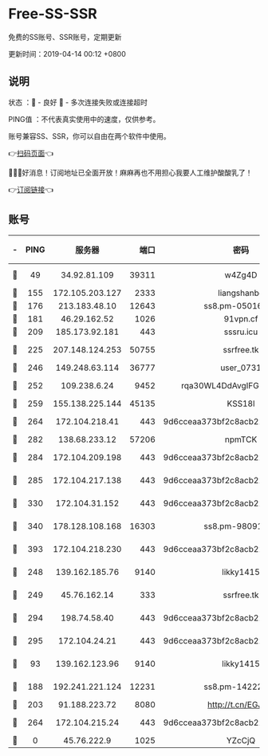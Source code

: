 # Free-SS-SSR

免费的SS账号、SSR账号，定期更新

更新时间：2019-04-14 00:12 +0800

## 说明

状态     ：🙂 - 良好 🙁 - 多次连接失败或连接超时

PING值   ：不代表真实使用中的速度，仅供参考。

账号兼容SS、SSR，你可以自由在两个软件中使用。

👉[扫码页面](https://liesauer.github.io/Free-SS-SSR/)👈

🎉🎉🎉好消息！订阅地址已全面开放！麻麻再也不用担心我要人工维护酸酸乳了！

👉[订阅链接](https://www.liesauer.net/yogurt/subscribe?ACCESS_TOKEN=DAYxR3mMaZAsaqUb)👈

## 账号

|-|PING|服务器|端口|密码|加密方式|区域|
|:----:|:----:|:-----:|-----:|:----:|:----:|:----:|
|🙂|49|34.92.81.109|39311|w4Zg4D|chacha20-ietf|US|
|🙂|155|172.105.203.127|2333|liangshanbo|chacha20|JP|
|🙂|176|213.183.48.10|12643|ss8.pm-05016472|rc4-md5|RU|
|🙂|181|46.29.162.52|1026|91vpn.cf|rc4-md5|RU|
|🙂|209|185.173.92.181|443|sssru.icu|rc4-md5|RU|
|🙂|225|207.148.124.253|50755|ssrfree.tk|aes-256-cfb|SG|
|🙂|246|149.248.63.114|36777|user_0731|chacha20|CA|
|🙂|252|109.238.6.24|9452|rqa30WL4DdAvgIFG6Fs3znzTa|aes-256-cfb|FR|
|🙂|259|155.138.225.144|45135|KSS18l|rc4-md5|US|
|🙂|264|172.104.218.41|443|9d6cceaa373bf2c8acb22e60b6a58be6|aes-256-cfb|US|
|🙂|282|138.68.233.12|57206|npmTCK|rc4-md5|US|
|🙂|284|172.104.209.198|443|9d6cceaa373bf2c8acb22e60b6a58be6|aes-256-cfb|US|
|🙂|285|172.104.217.138|443|9d6cceaa373bf2c8acb22e60b6a58be6|aes-256-cfb|US|
|🙂|330|172.104.31.152|443|9d6cceaa373bf2c8acb22e60b6a58be6|aes-256-cfb|US|
|🙂|340|178.128.108.168|16303|ss8.pm-98091873|aes-256-cfb|SG|
|🙂|393|172.104.218.230|443|9d6cceaa373bf2c8acb22e60b6a58be6|aes-256-cfb|US|
|🙂|248|139.162.185.76|9140|likky1415|aes-256-cfb|DE|
|🙂|249|45.76.162.14|333|ssrfree.tk|aes-256-cfb|SG|
|🙂|294|198.74.58.40|443|9d6cceaa373bf2c8acb22e60b6a58be6|aes-256-cfb|US|
|🙂|295|172.104.24.21|443|9d6cceaa373bf2c8acb22e60b6a58be6|aes-256-cfb|US|
|🙁|93|139.162.123.96|9140|likky1415|aes-256-cfb|JP|
|🙁|188|192.241.221.124|12231|ss8.pm-14222787|aes-256-cfb|US|
|🙁|203|91.188.223.72|8080|http://t.cn/EGJIyrl|rc4-md5|RU|
|🙁|264|172.104.215.24|443|9d6cceaa373bf2c8acb22e60b6a58be6|aes-256-cfb|US|
|🙁|0|45.76.222.9|1025|YZcCjQ|rc4-md5|JP|

